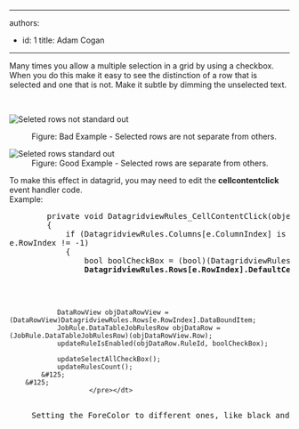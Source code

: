 

---
authors:
  - id: 1
    title: Adam Cogan
---




<span class='intro'> <p>Many times you allow a multiple selection in a grid by using a checkbox. When you do this make it easy to see the distinction of a row that is selected and one that is not. Make it subtle by dimming the unselected text.</p> </span>

​<dl class="badImage"><dt><img alt="Seleted rows not standard out" src="http&#58;//www.ssw.com.au/ssw/Standards/Rules/Images/Interface_Selected_Rows_Bad.JPG" /></dt>
<dd>Figure&#58; Bad Example - Selected rows are not separate from others.</dd></dl>
<dl class="goodImage"><dt><img alt="Seleted rows standard out" src="http&#58;//www.ssw.com.au/ssw/Standards/Rules/Images/Interface_Selected_Rows_Good.JPG" /></dt>
<dd>Figure&#58; Good Example - Selected rows are separate from others.</dd></dl>
<div>To make this effect in datagrid, you may need to edit the <strong>cellcontentclick</strong> event handler code. <br>Example&#58;</div>
<dl class="goodCode"><dt><pre>        private void DatagridviewRules_CellContentClick(object sender, DataGridViewCellEventArgs e)
        &#123;
            if (DatagridviewRules.Columns[e.ColumnIndex] is DataGridViewCheckBoxColumn &amp;&amp; e.ColumnIndex == 0 &amp;&amp;
e.RowIndex != -1)
            &#123;
                bool boolCheckBox = (bool)(DatagridviewRules.Rows[e.RowIndex].Cells[e.ColumnIndex].Value);
                <strong>DatagridviewRules.Rows[e.RowIndex].DefaultCellStyle.ForeColor = boolCheckBox
                                                                                    ? SystemColors.WindowText
                                                                                    &#58; SystemColors.ControlDark;</strong>

                DataRowView objDataRowView = (DataRowView)DatagridviewRules.Rows[e.RowIndex].DataBoundItem;
                JobRule.DataTableJobRulesRow objDataRow = (JobRule.DataTableJobRulesRow)(objDataRowView.Row);
                updateRuleIsEnabled(objDataRow.RuleId, boolCheckBox);

                updateSelectAllCheckBox();
                updateRulesCount();
            &#125;
        &#125;
                        </pre></dt>
<dd>Setting the ForeColor to different ones, like black and gray, can separate the selected rows from others.</dd></dl>



